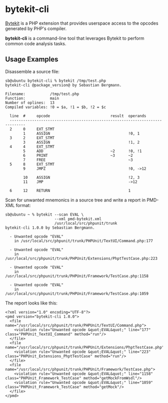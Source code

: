 bytekit-cli
===========

[Bytekit](http://www.bytekit.org/) is a PHP extension that provides userspace
access to the opcodes generated by PHP's compiler.

**bytekit-cli** is a command-line tool that leverages Bytekit to perform common
code analysis tasks.

Usage Examples
--------------

Disassemble a source file:

    sb@ubuntu bytekit-cli % bytekit /tmp/test.php
    bytekit-cli @package_version@ by Sebastian Bergmann.

    Filename:           /tmp/test.php
    Function:           main
    Number of oplines:  13
    Compiled variables: !0 = $a, !1 = $b, !2 = $c

      line  #     opcode                           result  operands
      -----------------------------------------------------------------------------
      2     0     EXT_STMT
            1     ASSIGN                                   !0, 1
      3     2     EXT_STMT
            3     ASSIGN                                   !1, 2
      4     4     EXT_STMT
            5     ADD                              ~2      !0, !1
            6     PRINT                            ~3      ~2
            7     FREE                                     ~3
      5     8     EXT_STMT
            9     JMPZ                                     !0, ->12

            10    ASSIGN                                   !2, 3
            11    JMP                                      ->12

      6     12    RETURN                                   1

Scan for unwanted mnemonics in a source tree and write a report in PMD-XML
format:

    sb@ubuntu ~ % bytekit --scan EVAL \
                          --xml pmd-bytekit.xml
                          /usr/local/src/phpunit/trunk
    bytekit-cli 1.0.0 by Sebastian Bergmann.

      - Unwanted opcode "EVAL"
        in /usr/local/src/phpunit/trunk/PHPUnit/TextUI/Command.php:177

      - Unwanted opcode "EVAL"
        in /usr/local/src/phpunit/trunk/PHPUnit/Extensions/PhptTestCase.php:223

      - Unwanted opcode "EVAL"
        in /usr/local/src/phpunit/trunk/PHPUnit/Framework/TestCase.php:1158

      - Unwanted opcode "EVAL"
        in /usr/local/src/phpunit/trunk/PHPUnit/Framework/TestCase.php:1059

The report looks like this:

    <?xml version="1.0" encoding="UTF-8"?>
    <pmd version="bytekit-cli 1.0.0">
      <file name="/usr/local/src/phpunit/trunk/PHPUnit/TextUI/Command.php">
        <violation rule="Unwanted opcode &quot;EVAL&quot;" line="177" class="PHPUnit_TextUI_Command" method="run"/>
      </file>
      <file name="/usr/local/src/phpunit/trunk/PHPUnit/Extensions/PhptTestCase.php">
        <violation rule="Unwanted opcode &quot;EVAL&quot;" line="223" class="PHPUnit_Extensions_PhptTestCase" method="run"/>
      </file>
      <file name="/usr/local/src/phpunit/trunk/PHPUnit/Framework/TestCase.php">
        <violation rule="Unwanted opcode &quot;EVAL&quot;" line="1158" class="PHPUnit_Framework_TestCase" method="getMockFromWsdl"/>
        <violation rule="Unwanted opcode &quot;EVAL&quot;" line="1059" class="PHPUnit_Framework_TestCase" method="getMock"/>
      </file>
    </pmd>

